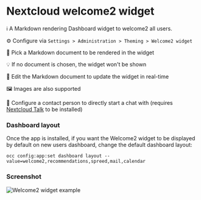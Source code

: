 # Nextcloud welcome2 widget

ℹ A Markdown rendering Dashboard widget to welcome2 all users.

⚙ Configure via `Settings > Administration > Theming > Welcome2 widget`

📄 Pick a Markdown document to be rendered in the widget

💡 If no document is chosen, the widget won't be shown

📝 Edit the Markdown document to update the widget in real-time

🖼 Images are also supported

💬 Configure a contact person to directly start a chat with (requires [Nextcloud Talk](https://apps.nextcloud.com/apps/spreed) to be installed)

### Dashboard layout

Once the app is installed, if you want the Welcome2 widget to be displayed by default on new users dashboard, change the default dashboard layout:

```
occ config:app:set dashboard layout --value=welcome2,recommendations,spreed,mail,calendar
```

### Screenshot

![Welcome2 widget example](img/screenshot1.jpg)